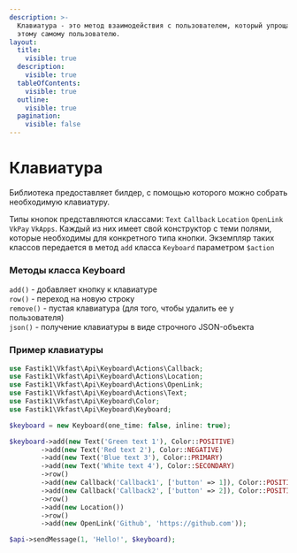```yaml
---
description: >-
  Клавиатура - это метод взаимодействия с пользователем, который упрощает жизнь
  этому самому пользователю.
layout:
  title:
    visible: true
  description:
    visible: true
  tableOfContents:
    visible: true
  outline:
    visible: true
  pagination:
    visible: false
---
```


# Клавиатура

Библиотека предоставляет билдер, с помощью которого можно собрать необходимую клавиатуру.

Типы кнопок представляются классами: `Text` `Callback` `Location` `OpenLink` `VkPay` `VkApps`. Каждый из них имеет свой конструктор с теми полями, которые необходимы для конкретного типа кнопки. Экземпляр таких классов передается в метод `add` класса `Keyboard` параметром `$action`

### Методы класса Keyboard

`add()` - добавляет кнопку к клавиатуре\
`row()` - переход на новую строку\
`remove()` - пустая клавиатура (для того, чтобы удалить ее у пользователя)\
`json()` - получение клавиатуры в виде строчного JSON-объекта

### Пример клавиатуры

```php
use Fastik1\Vkfast\Api\Keyboard\Actions\Callback;
use Fastik1\Vkfast\Api\Keyboard\Actions\Location;
use Fastik1\Vkfast\Api\Keyboard\Actions\OpenLink;
use Fastik1\Vkfast\Api\Keyboard\Actions\Text;
use Fastik1\Vkfast\Api\Keyboard\Color;
use Fastik1\Vkfast\Api\Keyboard\Keyboard;

$keyboard = new Keyboard(one_time: false, inline: true);

$keyboard->add(new Text('Green text 1'), Color::POSITIVE)
        ->add(new Text('Red text 2'), Color::NEGATIVE)
        ->add(new Text('Blue text 3'), Color::PRIMARY)
        ->add(new Text('White text 4'), Color::SECONDARY)
        ->row()
        ->add(new Callback('Callback1', ['button' => 1]), Color::POSITIVE)
        ->add(new Callback('Callback2', ['button' => 2]), Color::POSITIVE)
        ->row()
        ->add(new Location())
        ->row()
        ->add(new OpenLink('Github', 'https://github.com'));

$api->sendMessage(1, 'Hello!', $keyboard);
```
